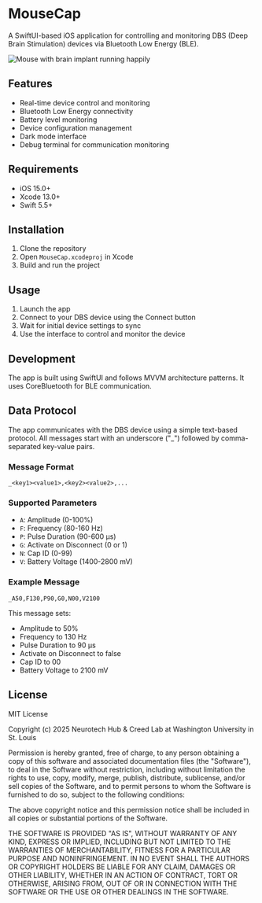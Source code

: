# MouseCap

A SwiftUI-based iOS application for controlling and monitoring DBS (Deep Brain Stimulation) devices via Bluetooth Low Energy (BLE).

![Mouse with brain implant running happily](./MouseCapAppIcon.jpg)

## Features

- Real-time device control and monitoring
- Bluetooth Low Energy connectivity
- Battery level monitoring
- Device configuration management
- Dark mode interface
- Debug terminal for communication monitoring

## Requirements

- iOS 15.0+
- Xcode 13.0+
- Swift 5.5+

## Installation

1. Clone the repository
2. Open `MouseCap.xcodeproj` in Xcode
3. Build and run the project

## Usage

1. Launch the app
2. Connect to your DBS device using the Connect button
3. Wait for initial device settings to sync
4. Use the interface to control and monitor the device

## Development

The app is built using SwiftUI and follows MVVM architecture patterns. It uses CoreBluetooth for BLE communication.

## Data Protocol

The app communicates with the DBS device using a simple text-based protocol. All messages start with an underscore ("_") followed by comma-separated key-value pairs.

### Message Format
```
_<key1><value1>,<key2><value2>,...
```

### Supported Parameters

- `A`: Amplitude (0-100%)
- `F`: Frequency (80-160 Hz)
- `P`: Pulse Duration (90-600 μs)
- `G`: Activate on Disconnect (0 or 1)
- `N`: Cap ID (0-99)
- `V`: Battery Voltage (1400-2800 mV)

### Example Message
```
_A50,F130,P90,G0,N00,V2100
```
This message sets:
- Amplitude to 50%
- Frequency to 130 Hz
- Pulse Duration to 90 μs
- Activate on Disconnect to false
- Cap ID to 00
- Battery Voltage to 2100 mV

## License

MIT License

Copyright (c) 2025 Neurotech Hub & Creed Lab at Washington University in St. Louis

Permission is hereby granted, free of charge, to any person obtaining a copy
of this software and associated documentation files (the "Software"), to deal
in the Software without restriction, including without limitation the rights
to use, copy, modify, merge, publish, distribute, sublicense, and/or sell
copies of the Software, and to permit persons to whom the Software is
furnished to do so, subject to the following conditions:

The above copyright notice and this permission notice shall be included in all
copies or substantial portions of the Software.

THE SOFTWARE IS PROVIDED "AS IS", WITHOUT WARRANTY OF ANY KIND, EXPRESS OR
IMPLIED, INCLUDING BUT NOT LIMITED TO THE WARRANTIES OF MERCHANTABILITY,
FITNESS FOR A PARTICULAR PURPOSE AND NONINFRINGEMENT. IN NO EVENT SHALL THE
AUTHORS OR COPYRIGHT HOLDERS BE LIABLE FOR ANY CLAIM, DAMAGES OR OTHER
LIABILITY, WHETHER IN AN ACTION OF CONTRACT, TORT OR OTHERWISE, ARISING FROM,
OUT OF OR IN CONNECTION WITH THE SOFTWARE OR THE USE OR OTHER DEALINGS IN THE
SOFTWARE. 
